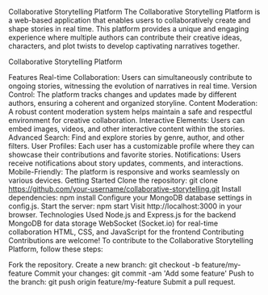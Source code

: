 Collaborative Storytelling Platform
The Collaborative Storytelling Platform is a web-based application that enables users to collaboratively create and shape stories in real time. This platform provides a unique and engaging experience where multiple authors can contribute their creative ideas, characters, and plot twists to develop captivating narratives together.

Collaborative Storytelling Platform

Features
Real-time Collaboration: Users can simultaneously contribute to ongoing stories, witnessing the evolution of narratives in real time.
Version Control: The platform tracks changes and updates made by different authors, ensuring a coherent and organized storyline.
Content Moderation: A robust content moderation system helps maintain a safe and respectful environment for creative collaboration.
Interactive Elements: Users can embed images, videos, and other interactive content within the stories.
Advanced Search: Find and explore stories by genre, author, and other filters.
User Profiles: Each user has a customizable profile where they can showcase their contributions and favorite stories.
Notifications: Users receive notifications about story updates, comments, and interactions.
Mobile-Friendly: The platform is responsive and works seamlessly on various devices.
Getting Started
Clone the repository: git clone https://github.com/your-username/collaborative-storytelling.git
Install dependencies: npm install
Configure your MongoDB database settings in config.js.
Start the server: npm start
Visit http://localhost:3000 in your browser.
Technologies Used
Node.js and Express.js for the backend
MongoDB for data storage
WebSocket (Socket.io) for real-time collaboration
HTML, CSS, and JavaScript for the frontend
Contributing
Contributions are welcome! To contribute to the Collaborative Storytelling Platform, follow these steps:

Fork the repository.
Create a new branch: git checkout -b feature/my-feature
Commit your changes: git commit -am 'Add some feature'
Push to the branch: git push origin feature/my-feature
Submit a pull request.
